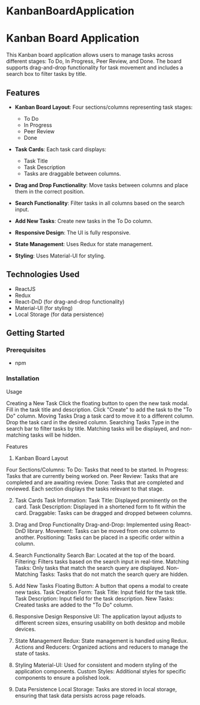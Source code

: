 # KanbanBoardApplication

# Kanban Board Application

This Kanban board application allows users to manage tasks across different stages: To Do, In Progress, Peer Review, and Done. The board supports drag-and-drop functionality for task movement and includes a search box to filter tasks by title.

## Features

- **Kanban Board Layout**: Four sections/columns representing task stages:

  - To Do
  - In Progress
  - Peer Review
  - Done

- **Task Cards**: Each task card displays:

  - Task Title
  - Task Description
  - Tasks are draggable between columns.

- **Drag and Drop Functionality**: Move tasks between columns and place them in the correct position.
- **Search Functionality**: Filter tasks in all columns based on the search input.
- **Add New Tasks**: Create new tasks in the To Do column.
- **Responsive Design**: The UI is fully responsive.
- **State Management**: Uses Redux for state management.
- **Styling**: Uses Material-UI for styling.

## Technologies Used

- ReactJS
- Redux
- React-DnD (for drag-and-drop functionality)
- Material-UI (for styling)
- Local Storage (for data persistence)

## Getting Started

### Prerequisites

- npm

### Installation

Usage

Creating a New Task
Click the floating button to open the new task modal.
Fill in the task title and description.
Click "Create" to add the task to the "To Do" column.
Moving Tasks
Drag a task card to move it to a different column.
Drop the task card in the desired column.
Searching Tasks
Type in the search bar to filter tasks by title.
Matching tasks will be displayed, and non-matching tasks will be hidden.

Features

1. Kanban Board Layout

Four Sections/Columns:
To Do: Tasks that need to be started.
In Progress: Tasks that are currently being worked on.
Peer Review: Tasks that are completed and are awaiting review.
Done: Tasks that are completed and reviewed.
Each section displays the tasks relevant to that stage.

2. Task Cards
   Task Information:
   Task Title: Displayed prominently on the card.
   Task Description: Displayed in a shortened form to fit within the card.
   Draggable: Tasks can be dragged and dropped between columns.

3. Drag and Drop Functionality
   Drag-and-Drop: Implemented using React-DnD library.
   Movement: Tasks can be moved from one column to another.
   Positioning: Tasks can be placed in a specific order within a column.

4. Search Functionality
   Search Bar: Located at the top of the board.
   Filtering: Filters tasks based on the search input in real-time.
   Matching Tasks: Only tasks that match the search query are displayed.
   Non-Matching Tasks: Tasks that do not match the search query are hidden.

5. Add New Tasks
   Floating Button: A button that opens a modal to create new tasks.
   Task Creation Form:
   Task Title: Input field for the task title.
   Task Description: Input field for the task description.
   New Tasks: Created tasks are added to the "To Do" column.

6. Responsive Design
   Responsive UI: The application layout adjusts to different screen sizes, ensuring usability on both desktop and mobile devices.

7. State Management
   Redux: State management is handled using Redux.
   Actions and Reducers: Organized actions and reducers to manage the state of tasks.

8. Styling
   Material-UI: Used for consistent and modern styling of the application components.
   Custom Styles: Additional styles for specific components to ensure a polished look.

9. Data Persistence
   Local Storage: Tasks are stored in local storage, ensuring that task data persists across page reloads.
